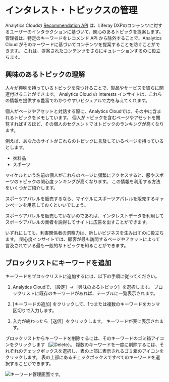# インタレスト・トピックスの管理

Analytics Cloudの [Recommendation API](../optimization/content-recommendation-api.md) は、Liferay DXPのコンテンツに対するユーザーのインタラクションに基づいて、関心のあるトピックを提案します。 管理者は、特定のキーワードをレコメンド API から除外することで、Analytics Cloud がそのキーワードに基づいてコンテンツを提案することを防ぐことができます。 これは、提案されたコンテンツをさらにキュレーションするのに役立ちます。

## 興味のあるトピックの理解

人々が興味を持っているトピックを見つけることで、製品やサービスを彼らに関連付けることができます。 Analytics Cloud の Interests インサイトは、これらの情報を提供する豊富でわかりやすいビジュアルで力を与えてくれます。

個人がページやアセットと対話する際に、Analytics Cloudでは、その中に含まれるトピックをメモしています。 個人がトピックを含むページやアセットを閲覧すればするほど、その個人のセグメントではトピックのランキングが高くなります。

例えば、あなたのサイトがこれらのトピックに言及しているページを持っているとします。

-   衣料品
-   スポーツ

マイケルという名前の個人がこれらのページに頻繁にアクセスすると、服やスポーツのトピックの関心度ランキングが高くなります。 この情報を利用する方法をいくつかご紹介します。

スポーツアパレルを販売するなら、マイケルにスポーツアパレルを販売するキャンペーンを用意しておくといいでしょう。

スポーツアパレルを販売していないのであれば、インタレストデータを利用してスポーツアパレルの業者を説得してサイトに広告を出すことができます。

いずれにしても、利害関係者の洞察力は、新しいビジネスを生み出すのに役立ちます。 関心度インサイトでは、顧客が最も訪問するページやアセットによって言及されている最も一般的なトピックを知ることができます。

## ブロックリストにキーワードを追加

キーワードをブロックリストに追加するには、以下の手順に従ってください。

1.  Analytics Cloudで、［設定］→［興味のあるトピック］を選択します。 ブロックリストに既存のキーワードがあれば、テーブルに一覧表示されます。

2.  [キーワードの追加] をクリックして、1つまたは複数のキーワードをカンマ区切りで入力します。

3.  入力が終わったら［送信］をクリックします。 キーワードが表に表示されます。

ブロックリストからキーワードを削除するには、そのキーワードのゴミ箱アイコンをクリックします（![Delete](../images/icon-delete.png)）。 複数のキーワードを一度に削除するには、それぞれのチェックボックスを選択し、表の上部に表示されるゴミ箱のアイコンをクリックします。 表の上部にあるチェックボックスですべてのキーワードを選択することができます。

![キーワード管理画面です。](./definitions/managing-interest-topics/images/01.png)
